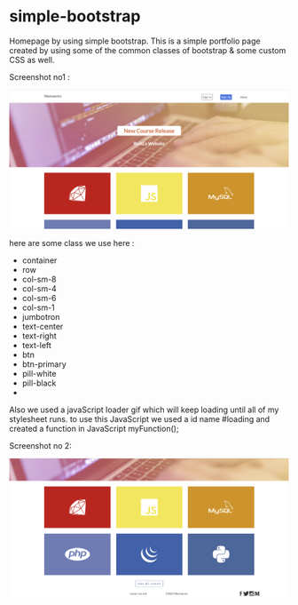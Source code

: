 # simple-bootstrap
Homepage by using simple bootstrap.
This is a simple portfolio page created by using some of the common classes of bootstrap & some custom CSS as well.

Screenshot no1 :

![](./image/ss11.png)

here are some class we use here : 

- container
- row
- col-sm-8
- col-sm-4
- col-sm-6
- col-sm-1
- jumbotron
- text-center
- text-right
- text-left
- btn
 -  btn-primary
- pill-white
- pill-black
- 
Also we used a javaScript loader gif which will keep loading until all of my stylesheet runs. 
to use this JavaScript we used a id name #loading and created a function in JavaScript myFunction();



Screenshot no 2:

![](./image/ss22.png)
